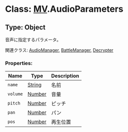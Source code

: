 # Class:  [MV](MV.md).AudioParameters

## Type: Object
音声に指定するパラメータ。

関連クラス: [AudioManager](AudioManager.md), [BattleManager](BattleManager.md), [Decrypter](Decrypter.md)


### Properties:

| Name | Type | Description |
| --- | --- | --- |
| `name` | [String](String.md) | 名前 |
| `volume` | [Number](Number.md) | 音量 |
| `pitch` | [Number](Number.md) | ピッチ |
| `pan` | [Number](Number.md) | パン |
| `pos` | [Number](Number.md) | 再生位置 |
